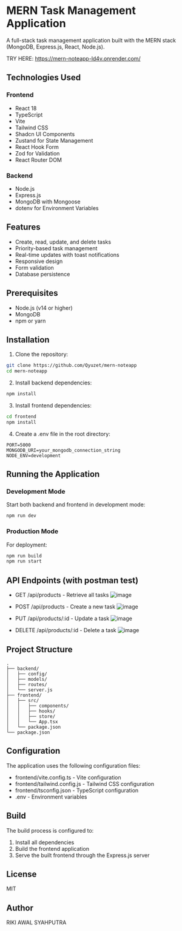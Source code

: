 # MERN Task Management Application

A full-stack task management application built with the MERN stack (MongoDB, Express.js, React, Node.js).

TRY HERE: https://mern-noteapp-ld4v.onrender.com/ 

## Technologies Used

### Frontend

- React 18
- TypeScript
- Vite
- Tailwind CSS
- Shadcn UI Components
- Zustand for State Management
- React Hook Form
- Zod for Validation
- React Router DOM

### Backend

- Node.js
- Express.js
- MongoDB with Mongoose
- dotenv for Environment Variables

## Features

- Create, read, update, and delete tasks
- Priority-based task management
- Real-time updates with toast notifications
- Responsive design
- Form validation
- Database persistence

## Prerequisites

- Node.js (v14 or higher)
- MongoDB
- npm or yarn

## Installation

1. Clone the repository:

```bash
git clone https://github.com/Qyuzet/mern-noteapp
cd mern-noteapp
```

2. Install backend dependencies:

```bash
npm install
```

3. Install frontend dependencies:

```bash
cd frontend
npm install
```

4. Create a .env file in the root directory:

```
PORT=5000
MONGODB_URI=your_mongodb_connection_string
NODE_ENV=development
```

## Running the Application

### Development Mode

Start both backend and frontend in development mode:

```bash
npm run dev
```

### Production Mode

For deployment:

```bash
npm run build
npm run start
```

## API Endpoints (with postman test)

- GET /api/products - Retrieve all tasks
  ![image](https://github.com/user-attachments/assets/85b34f3c-bb09-46e4-bb11-30b96faf329f)

- POST /api/products - Create a new task
  ![image](https://github.com/user-attachments/assets/d976df6d-e377-401f-9bfa-7b682519d6b5)

- PUT /api/products/:id - Update a task
  ![image](https://github.com/user-attachments/assets/96cfaf2b-2af8-4c36-abbd-60609dce0697)

- DELETE /api/products/:id - Delete a task
  ![image](https://github.com/user-attachments/assets/8242fe3c-d4c1-4f12-b7d6-b4867dbaed76)


## Project Structure

```
.
├── backend/
│   ├── config/
│   ├── models/
│   ├── routes/
│   └── server.js
├── frontend/
│   ├── src/
│   │   ├── components/
│   │   ├── hooks/
│   │   ├── store/
│   │   └── App.tsx
│   └── package.json
└── package.json
```

## Configuration

The application uses the following configuration files:

- frontend/vite.config.ts - Vite configuration
- frontend/tailwind.config.js - Tailwind CSS configuration
- frontend/tsconfig.json - TypeScript configuration
- .env - Environment variables

## Build

The build process is configured to:

1. Install all dependencies
2. Build the frontend application
3. Serve the built frontend through the Express.js server

## License

MIT

## Author

RIKI AWAL SYAHPUTRA
